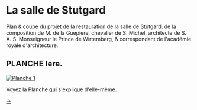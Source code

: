 La salle de Stutgard
====================

Plan & coupe du projet de la restauration de  la salle de Stutgard, de la composition de M. de la Guepiere, chevalier de S. Michel, architecte de S. A. S. Monseigneur le Prince de Wirtemberg, & correspondant de l'académie royale d'architecture.


PLANCHE Iere.
-------------

[![Planche 1](Planche_1.jpeg)](Planche_1.jpeg)

Voyez la Planche qui s'explique d'elle-même.

[->](../../09-Machines_de_Théatre/Légende.md)

